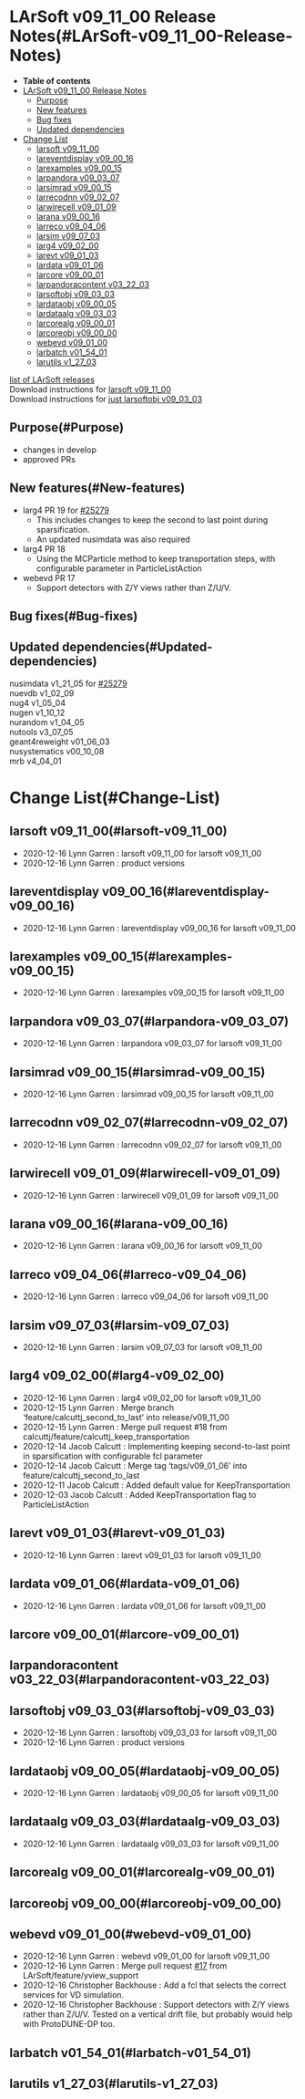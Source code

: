 LArSoft v09\_11\_00 Release Notes(#LArSoft-v09_11_00-Release-Notes)
======================================================================

-   **Table of contents**
-   [LArSoft v09\_11\_00 Release Notes](#LArSoft-v09_11_00-Release-Notes)
    -   [Purpose](#Purpose)
    -   [New features](#New-features)
    -   [Bug fixes](#Bug-fixes)
    -   [Updated dependencies](#Updated-dependencies)
-   [Change List](#Change-List)
    -   [larsoft v09\_11\_00](#larsoft-v09_11_00)
    -   [lareventdisplay v09\_00\_16](#lareventdisplay-v09_00_16)
    -   [larexamples v09\_00\_15](#larexamples-v09_00_15)
    -   [larpandora v09\_03\_07](#larpandora-v09_03_07)
    -   [larsimrad v09\_00\_15](#larsimrad-v09_00_15)
    -   [larrecodnn v09\_02\_07](#larrecodnn-v09_02_07)
    -   [larwirecell v09\_01\_09](#larwirecell-v09_01_09)
    -   [larana v09\_00\_16](#larana-v09_00_16)
    -   [larreco v09\_04\_06](#larreco-v09_04_06)
    -   [larsim v09\_07\_03](#larsim-v09_07_03)
    -   [larg4 v09\_02\_00](#larg4-v09_02_00)
    -   [larevt v09\_01\_03](#larevt-v09_01_03)
    -   [lardata v09\_01\_06](#lardata-v09_01_06)
    -   [larcore v09\_00\_01](#larcore-v09_00_01)
    -   [larpandoracontent v03\_22\_03](#larpandoracontent-v03_22_03)
    -   [larsoftobj v09\_03\_03](#larsoftobj-v09_03_03)
    -   [lardataobj v09\_00\_05](#lardataobj-v09_00_05)
    -   [lardataalg v09\_03\_03](#lardataalg-v09_03_03)
    -   [larcorealg v09\_00\_01](#larcorealg-v09_00_01)
    -   [larcoreobj v09\_00\_00](#larcoreobj-v09_00_00)
    -   [webevd v09\_01\_00](#webevd-v09_01_00)
    -   [larbatch v01\_54\_01](#larbatch-v01_54_01)
    -   [larutils v1\_27\_03](#larutils-v1_27_03)

[list of LArSoft releases](LArSoft_release_list)\
Download instructions for [larsoft v09\_11\_00](http://scisoft.fnal.gov/scisoft/bundles/larsoft/v09_11_00/larsoft-v09_11_00.html)\
Download instructions for [just larsoftobj v09\_03\_03](http://scisoft.fnal.gov/scisoft/bundles/larsoftobj/v09_03_03/larsoftobj-v09_03_03.html)

Purpose(#Purpose)
--------------------

-   changes in develop
-   approved PRs

New features(#New-features)
------------------------------

-   larg4 PR 19 for [\#25279](/redmine/issues/25279 "Bug: LArG4: Sparsifying sometimes cuts out 2nd to last trajectory point (Closed)")
    -   This includes changes to keep the second to last point during sparsification.
    -   An updated nusimdata was also required
-   larg4 PR 18
    -   Using the MCParticle method to keep transportation steps, with configurable parameter in ParticleListAction
-   webevd PR 17
    -   Support detectors with Z/Y views rather than Z/U/V.

Bug fixes(#Bug-fixes)
------------------------

Updated dependencies(#Updated-dependencies)
----------------------------------------------

nusimdata v1\_21\_05 for [\#25279](/redmine/issues/25279 "Bug: LArG4: Sparsifying sometimes cuts out 2nd to last trajectory point (Closed)")\
nuevdb v1\_02\_09\
nug4 v1\_05\_04\
nugen v1\_10\_12\
nurandom v1\_04\_05\
nutools v3\_07\_05\
geant4reweight v01\_06\_03\
nusystematics v00\_10\_08\
mrb v4\_04\_01

Change List(#Change-List)
============================

larsoft v09\_11\_00(#larsoft-v09_11_00)
------------------------------------------

-   2020-12-16 Lynn Garren : larsoft v09\_11\_00 for larsoft v09\_11\_00
-   2020-12-16 Lynn Garren : product versions

lareventdisplay v09\_00\_16(#lareventdisplay-v09_00_16)
----------------------------------------------------------

-   2020-12-16 Lynn Garren : lareventdisplay v09\_00\_16 for larsoft v09\_11\_00

larexamples v09\_00\_15(#larexamples-v09_00_15)
--------------------------------------------------

-   2020-12-16 Lynn Garren : larexamples v09\_00\_15 for larsoft v09\_11\_00

larpandora v09\_03\_07(#larpandora-v09_03_07)
------------------------------------------------

-   2020-12-16 Lynn Garren : larpandora v09\_03\_07 for larsoft v09\_11\_00

larsimrad v09\_00\_15(#larsimrad-v09_00_15)
----------------------------------------------

-   2020-12-16 Lynn Garren : larsimrad v09\_00\_15 for larsoft v09\_11\_00

larrecodnn v09\_02\_07(#larrecodnn-v09_02_07)
------------------------------------------------

-   2020-12-16 Lynn Garren : larrecodnn v09\_02\_07 for larsoft v09\_11\_00

larwirecell v09\_01\_09(#larwirecell-v09_01_09)
--------------------------------------------------

-   2020-12-16 Lynn Garren : larwirecell v09\_01\_09 for larsoft v09\_11\_00

larana v09\_00\_16(#larana-v09_00_16)
----------------------------------------

-   2020-12-16 Lynn Garren : larana v09\_00\_16 for larsoft v09\_11\_00

larreco v09\_04\_06(#larreco-v09_04_06)
------------------------------------------

-   2020-12-16 Lynn Garren : larreco v09\_04\_06 for larsoft v09\_11\_00

larsim v09\_07\_03(#larsim-v09_07_03)
----------------------------------------

-   2020-12-16 Lynn Garren : larsim v09\_07\_03 for larsoft v09\_11\_00

larg4 v09\_02\_00(#larg4-v09_02_00)
--------------------------------------

-   2020-12-16 Lynn Garren : larg4 v09\_02\_00 for larsoft v09\_11\_00
-   2020-12-15 Lynn Garren : Merge branch ‘feature/calcuttj\_second\_to\_last’ into release/v09\_11\_00
-   2020-12-15 Lynn Garren : Merge pull request \#18 from calcuttj/feature/calcuttj\_keep\_transportation
-   2020-12-14 Jacob Calcutt : Implementing keeping second-to-last point in sparsification with configurable fcl parameter
-   2020-12-14 Jacob Calcutt : Merge tag ‘tags/v09\_01\_06’ into feature/calcuttj\_second\_to\_last
-   2020-12-11 Jacob Calcutt : Added default value for KeepTransportation
-   2020-12-03 Jacob Calcutt : Added KeepTransportation flag to ParticleListAction

larevt v09\_01\_03(#larevt-v09_01_03)
----------------------------------------

-   2020-12-16 Lynn Garren : larevt v09\_01\_03 for larsoft v09\_11\_00

lardata v09\_01\_06(#lardata-v09_01_06)
------------------------------------------

-   2020-12-16 Lynn Garren : lardata v09\_01\_06 for larsoft v09\_11\_00

larcore v09\_00\_01(#larcore-v09_00_01)
------------------------------------------

larpandoracontent v03\_22\_03(#larpandoracontent-v03_22_03)
--------------------------------------------------------------

larsoftobj v09\_03\_03(#larsoftobj-v09_03_03)
------------------------------------------------

-   2020-12-16 Lynn Garren : larsoftobj v09\_03\_03 for larsoft v09\_11\_00
-   2020-12-16 Lynn Garren : product versions

lardataobj v09\_00\_05(#lardataobj-v09_00_05)
------------------------------------------------

-   2020-12-16 Lynn Garren : lardataobj v09\_00\_05 for larsoft v09\_11\_00

lardataalg v09\_03\_03(#lardataalg-v09_03_03)
------------------------------------------------

-   2020-12-16 Lynn Garren : lardataalg v09\_03\_03 for larsoft v09\_11\_00

larcorealg v09\_00\_01(#larcorealg-v09_00_01)
------------------------------------------------

larcoreobj v09\_00\_00(#larcoreobj-v09_00_00)
------------------------------------------------

webevd v09\_01\_00(#webevd-v09_01_00)
----------------------------------------

-   2020-12-16 Lynn Garren : webevd v09\_01\_00 for larsoft v09\_11\_00
-   2020-12-16 Lynn Garren : Merge pull request [\#17](/redmine/issues/17 "Support: Email setup (Closed)") from LArSoft/feature/yview\_support
-   2020-12-16 Christopher Backhouse : Add a fcl that selects the correct services for VD simulation.
-   2020-12-16 Christopher Backhouse : Support detectors with Z/Y views rather than Z/U/V. Tested on a vertical drift file, but probably would help with ProtoDUNE-DP too.

larbatch v01\_54\_01(#larbatch-v01_54_01)
--------------------------------------------

larutils v1\_27\_03(#larutils-v1_27_03)
------------------------------------------

